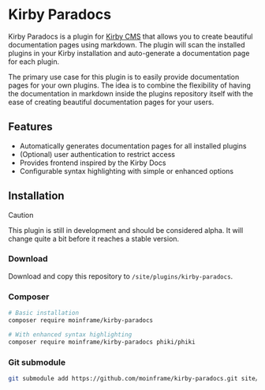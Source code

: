 # Kirby Paradocs

Kirby Paradocs is a plugin for [Kirby CMS](https://getkirby.com) that allows you to create beautiful documentation pages using markdown. The plugin will scan the installed plugins in your Kirby installation and auto-generate a documentation page for each plugin.

The primary use case for this plugin is to easily provide documentation pages for your own plugins. The idea is to combine the flexibility of having the documentation in markdown inside the plugins repository itself with the ease of creating beautiful documentation pages for your users.

## Features

- Automatically generates documentation pages for all installed plugins
- (Optional) user authentication to restrict access
- Provides frontend inspired by the Kirby Docs
- Configurable syntax highlighting with simple or enhanced options


## Installation

> [!CAUTION]
  This plugin is still in development and should be considered alpha. It will change quite a bit before it reaches a stable version.


### Download

Download and copy this repository to `/site/plugins/kirby-paradocs`.

### Composer

```sh
# Basic installation
composer require moinframe/kirby-paradocs

# With enhanced syntax highlighting
composer require moinframe/kirby-paradocs phiki/phiki
```

### Git submodule

```sh
git submodule add https://github.com/moinframe/kirby-paradocs.git site/plugins/kirby-paradocs
```
